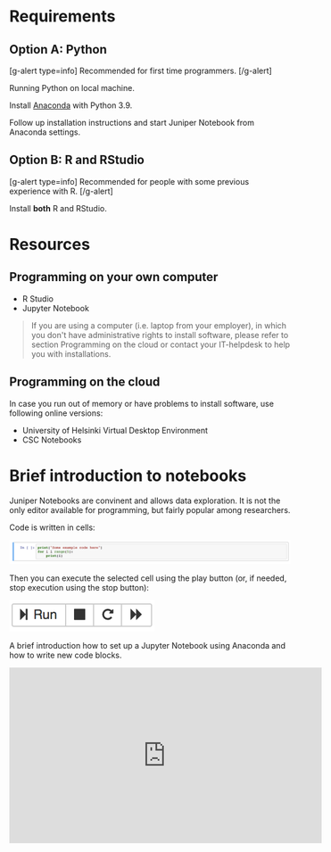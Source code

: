 # Requirements

## Option A: Python

[g-alert type=info]
Recommended for first time programmers.
[/g-alert]

Running Python on local machine.

Install [Anaconda](https://www.anaconda.com/products/distribution) with Python 3.9.

Follow up installation instructions and start Juniper Notebook from Anaconda settings.


## Option B: R and RStudio

[g-alert type=info]
Recommended for people with some previous experience with R.
[/g-alert]

Install **both** R and RStudio. 



# Resources

## Programming on your own computer

- R Studio
- Jupyter Notebook

> If you are using a computer (i.e. laptop from your employer), in which you don't have administrative rights to install software, please refer to section Programming on the cloud or contact your IT-helpdesk to help you with installations.

## Programming on the cloud

In case you run out of memory or have problems to install software, use following online versions:

- University of Helsinki Virtual Desktop Environment
- CSC Notebooks 


# Brief introduction to notebooks

Juniper Notebooks are convinent and allows data exploration. It is not the only editor available for programming, but fairly popular among researchers.

Code is written in cells:

![](img/code_block_example.png)

Then you can execute the selected cell using the play button (or, if needed, stop execution using the stop button):

![](img/play_stop.png)

A brief introduction how to set up a Jupyter Notebook using Anaconda and how to write new code blocks.

<iframe width="560" height="315" src="https://www.youtube.com/embed/-MyjG00la2k" frameborder="0" allow="accelerometer; autoplay; encrypted-media; gyroscope; picture-in-picture" allowfullscreen></iframe>